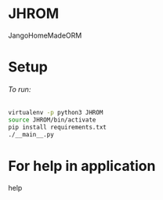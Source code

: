 # JHROM
JangoHomeMadeORM
# Setup
###### To run:
```bash
virtualenv -p python3 JHROM
source JHROM/bin/activate
pip install requirements.txt
./__main__.py
```
# For help in application
help
